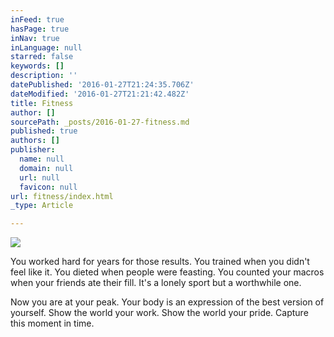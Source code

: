 ```yaml
---
inFeed: true
hasPage: true
inNav: true
inLanguage: null
starred: false
keywords: []
description: ''
datePublished: '2016-01-27T21:24:35.706Z'
dateModified: '2016-01-27T21:21:42.482Z'
title: Fitness
author: []
sourcePath: _posts/2016-01-27-fitness.md
published: true
authors: []
publisher:
  name: null
  domain: null
  url: null
  favicon: null
url: fitness/index.html
_type: Article

---
```

![](https://the-grid-user-content.s3-us-west-2.amazonaws.com/a90b0aa6-f921-43f1-9e30-3283f5008002.png)

You worked hard for
years for those results. You trained when you didn't feel like it. You dieted
when people were feasting. You counted your macros when your friends ate their
fill. It's a lonely sport but a worthwhile one.

Now you are at your
peak. Your body is an expression of the best version of yourself. Show the
world your work. Show the world your pride. Capture this moment in time.
